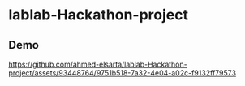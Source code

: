 # lablab-Hackathon-project

## Demo
https://github.com/ahmed-elsarta/lablab-Hackathon-project/assets/93448764/9751b518-7a32-4e04-a02c-f9132ff79573

